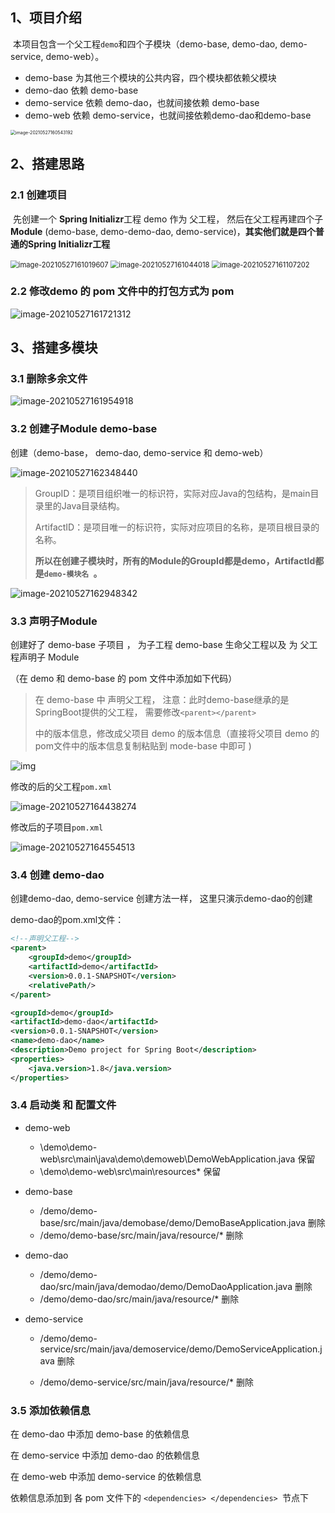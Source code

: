 ## 1、项目介绍

​		本项目包含一个父工程`demo`和四个子模块（demo-base, demo-dao, demo-service, demo-web）。

- demo-base 为其他三个模块的公共内容，四个模块都依赖父模块
- demo-dao 依赖 demo-base
- demo-service 依赖 demo-dao，也就间接依赖 demo-base
- demo-web 依赖 demo-service，也就间接依赖demo-dao和demo-base

<img src="https://gitee.com/zzursy/blog-image/raw/master/img/20210527160545.png" alt="image-20210527160543192" style="zoom:50%;" />

## 2、搭建思路

### 2.1 创建项目

​		先创建一个 **Spring Initializr**工程 demo 作为 父工程， 然后在父工程再建四个子 **Module** (demo-base, demo-demo-dao, demo-service)，**其实他们就是四个普通的Spring Initializr工程**



<img src="https://gitee.com/zzursy/blog-image/raw/master/img/20210527161022.png" alt="image-20210527161019607" style="zoom:80%;" />

<img src="https://gitee.com/zzursy/blog-image/raw/master/img/20210527161046.png" alt="image-20210527161044018" style="zoom:80%;" />

<img src="https://gitee.com/zzursy/blog-image/raw/master/img/20210527161108.png" alt="image-20210527161107202" style="zoom:80%;" />



### 2.2 修改demo 的 pom 文件中的打包方式为 pom 

![image-20210527161721312](https://gitee.com/zzursy/blog-image/raw/master/img/20210527161725.png)



## 3、搭建多模块

### 3.1 删除多余文件

![image-20210527161954918](https://gitee.com/zzursy/blog-image/raw/master/img/20210527162007.png)

### 3.2 创建子Module demo-base

创建（demo-base， demo-dao, demo-service 和 demo-web）

![image-20210527162348440](https://gitee.com/zzursy/blog-image/raw/master/img/20210527162351.png)

> GroupID：是项目组织唯一的标识符，实际对应Java的包结构，是main目录里的Java目录结构。
>
> ArtifactID：是项目唯一的标识符，实际对应项目的名称，是项目根目录的名称。
>
> **所以在创建子模块时，所有的Module的GroupId都是demo，ArtifactId都是`demo-模块名 `。**

![image-20210527162948342](https://gitee.com/zzursy/blog-image/raw/master/img/20210527162950.png)



### 3.3 声明子Module

创建好了 demo-base 子项目 ， 为子工程 demo-base 生命父工程以及 为 父工程声明子 Module

（在 demo 和 demo-base 的 pom 文件中添加如下代码）

> 在 demo-base 中 声明父工程， 注意：此时demo-base继承的是 SpringBoot提供的父工程， 需要修改`<parent></parent> `
>
> 中的版本信息，修改成父项目 demo 的版本信息（直接将父项目 demo 的 pom文件中的版本信息复制粘贴到 mode-base 中即可 )     



![img](https://gitee.com/zzursy/blog-image/raw/master/img/20210527163514.jpeg)



修改的后的父工程`pom.xml `

![image-20210527164438274](https://gitee.com/zzursy/blog-image/raw/master/img/20210527164439.png)

修改后的子项目`pom.xml`

![image-20210527164554513](https://gitee.com/zzursy/blog-image/raw/master/img/20210527164556.png)



### 3.4 创建 demo-dao

创建demo-dao, demo-service 创建方法一样， 这里只演示demo-dao的创建

demo-dao的pom.xml文件：

```xml
<!--声明父工程-->
<parent>
    <groupId>demo</groupId>
    <artifactId>demo</artifactId>
    <version>0.0.1-SNAPSHOT</version>
    <relativePath/>
</parent>

<groupId>demo</groupId>
<artifactId>demo-dao</artifactId>
<version>0.0.1-SNAPSHOT</version>
<name>demo-dao</name>
<description>Demo project for Spring Boot</description>
<properties>
    <java.version>1.8</java.version>
</properties>
```



### 3.4 启动类 和 配置文件

- demo-web
  - \demo\demo-web\src\main\java\demo\demoweb\DemoWebApplication.java 保留
  - \demo\demo-web\src\main\resources\* 保留

- demo-base
  - /demo/demo-base/src/main/java/demobase/demo/DemoBaseApplication.java   删除
  - /demo/demo-base/src/main/java/resource/*   删除

- demo-dao
  - /demo/demo-dao/src/main/java/demodao/demo/DemoDaoApplication.java   删除
  - /demo/demo-dao/src/main/java/resource/*   删除

- demo-service

  - /demo/demo-service/src/main/java/demoservice/demo/DemoServiceApplication.java   删除

  - /demo/demo-service/src/main/java/resource/*   删除



### 3.5 添加依赖信息

在 demo-dao 中添加 demo-base 的依赖信息

在 demo-service 中添加 demo-dao 的依赖信息

在 demo-web 中添加 demo-service 的依赖信息

依赖信息添加到 各 pom 文件下的  `<dependencies> </dependencies> `节点下


